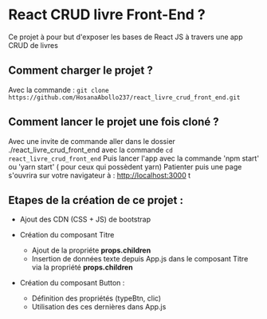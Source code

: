 # React CRUD livre Front-End ?

Ce projet à pour but d'exposer les bases de React JS à travers une app CRUD de livres

## Comment charger le projet ?

Avec la commande : `git clone https://github.com/HosanaAbollo237/react_livre_crud_front_end.git`

## Comment lancer le projet une fois cloné ?

Avec une invite de commande aller dans le dossier ./react_livre_crud_front_end avec la commande
`cd react_livre_crud_front_end`
Puis lancer l'app avec la commande 'npm start' ou 'yarn start' ( pour ceux qui possèdent yarn)
Patienter puis une page s'ouvrira sur votre navigateur à : [http://localhost:3000](http://localhost:3000) t

## Etapes de la création de ce projet : 

-   Ajout des CDN (CSS + JS) de bootstrap
-   Création du composant Titre
    -   Ajout de la propriéte **props.children**
    -   Insertion de données texte depuis App.js dans le composant Titre via la propriété **props.children**

-   Création du composant Button :
    -   Définition des propriétés (typeBtn, clic)
    -   Utilisation des ces dernières dans App.js